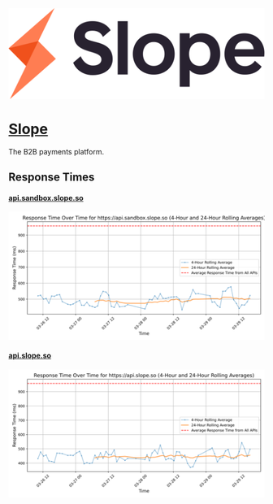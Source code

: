 [![Visit Slope](imagePreview.png)](https://slopepay.com)

# [Slope](https://slopepay.com)

The B2B payments platform.

## Response Times

#### [api.sandbox.slope.so](https://api.sandbox.slope.so)

![api.sandbox.slope.so](response-time-charts/6170692e73616e64626f782e736c6f70652e736f.svg)
#### [api.slope.so](https://api.slope.so)

![api.slope.so](response-time-charts/6170692e736c6f70652e736f.svg)
